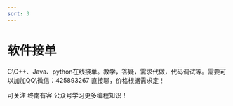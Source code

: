 ```yaml
---
sort: 3
---
```


# 软件接单


C\C++、Java、python在线接单。教学，答疑，需求代做，代码调试等。需要可以加加QQ\微信：425893267 直接聊，价格根据需求定！

可关注 终南有客 公众号学习更多编程知识！